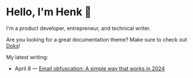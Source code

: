 # Hello, I'm Henk 👋

I'm a product developer, entrepreneur, and technical writer.

Are you looking for a great documentation theme? Make sure to check out [Doks](https://getdoks.org/)!

<!--
**h-enk/h-enk** is a ✨ _special_ ✨ repository because its `README.md` (this file) appears on your GitHub profile.

Here are some ideas to get you started:

- 🔭 I'm currently working on ...
- 🌱 I'm currently learning ...
- 👯 I'm looking to collaborate on ...
- 🤔 I'm looking for help with ...
- 💬 Ask me about ...
- 📫 How to reach me: ...
- 😄 Pronouns: ...
- ⚡ Fun fact: ...
-->

My latest writing:

<!-- feed start -->
- April 8 — [Email obfuscation: A simple way that works in 2024](https://henkverlinde.com/blog/email-obfuscation-simple-way-works-2024/)
<!-- feed end -->
